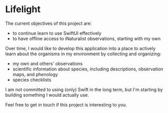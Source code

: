 # Lifelight

The current objectives of this project are:
- to continue learn to use SwiftUI effectively
- to have offline access to iNaturalist observations, starting with my own

Over time, I would like to develop this application into a place to actively learn about the organisms in my environment by collecting and organizing:
- my own and others' observations
- scientific information about species, including descriptions, observation maps, and phenology
- species checklists

I am not committed to using (only) Swift in the long term, but I'm starting by building something I would actually use.

Feel free to get in touch if this project is interesting to you.
